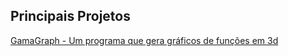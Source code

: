 ## Principais Projetos  

[GamaGraph - Um programa que gera gráficos de funções em 3d](https://gabrielmtins.github.io/project/gamagraph)  

